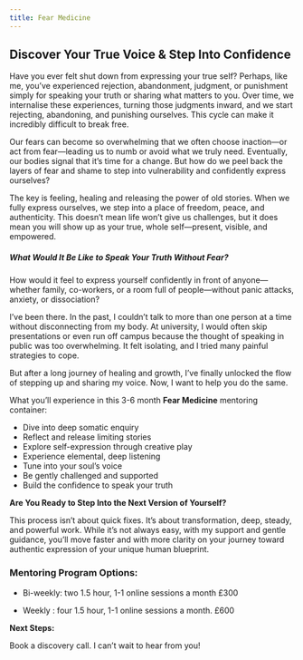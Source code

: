 ```yaml
---
title: Fear Medicine
---
```


## Discover Your True Voice & Step Into Confidence

Have you ever felt shut down from expressing your true self? Perhaps, like me, you’ve experienced rejection, abandonment, judgment, or punishment simply for speaking your truth or sharing what matters to you. Over time, we internalise these experiences, turning those judgments inward, and we start rejecting, abandoning, and punishing ourselves. This cycle can make it incredibly difficult to break free.

Our fears can become so overwhelming that we often choose inaction—or act from fear—leading us to numb or avoid what we truly need. Eventually, our bodies signal that it’s time for a change. But how do we peel back the layers of fear and shame to step into vulnerability and confidently express ourselves?

The key is feeling, healing and releasing the power of old stories. When we fully express ourselves, we step into a place of freedom, peace, and authenticity. This doesn’t mean life won’t give us  challenges, but it does mean you will show up as your true, whole self—present, visible, and empowered.

##### What Would It Be Like to Speak Your Truth Without Fear?

How would it feel to express yourself confidently in front of anyone—whether family, co-workers, or a room full of people—without panic attacks, anxiety, or dissociation?

I’ve been there. In the past, I couldn’t talk to more than one person at a time without disconnecting from my body. At university, I would often skip presentations or even run off campus because the thought of speaking in public was too overwhelming. It felt isolating, and I tried many painful strategies to cope.

But after a long journey of healing and growth, I’ve finally unlocked the flow of stepping up and sharing my voice. Now, I want to help you do the same.

What you’ll experience in this 3-6 month **Fear Medicine** mentoring container:

* Dive into deep somatic enquiry
* Reflect and release limiting stories
* Explore self-expression through creative play
* Experience elemental, deep listening
* Tune into your soul’s voice
* Be gently challenged and supported
* Build the confidence to speak your truth

**Are You Ready to Step Into the Next Version of Yourself?**

This process isn’t about quick fixes. It’s about transformation, deep, steady, and powerful work. While it’s not always easy, with my support and gentle guidance, you’ll move faster and with more clarity on your journey toward authentic expression of your unique human blueprint. 

### Mentoring Program Options:

* Bi-weekly: two 1.5 hour, 1-1 online sessions a month £300

<!---->

* Weekly : four 1.5 hour, 1-1 online sessions a month.  £600

**Next Steps:**

Book a discovery call. I can’t wait to hear from you!
